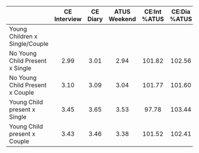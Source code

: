 
|                      | CE<br>Interview |  CE<br>Diary | ATUS<br>Weekend | CE:Int<br>%ATUS | CE:Dia<br>%ATUS |
| -------------------- | :----------: | :----------: | :----------: | :----------: | :----------: |
| Young Children x Single/Couple |              |              |              |              |              |
| No Young Child Present x Single |         2.99 |         3.01 |         2.94 |       101.82 |       102.56 |
| No Young Child Present x Couple |         3.10 |         3.09 |         3.04 |       101.77 |       101.60 |
| Young Child present x Single |         3.45 |         3.65 |         3.53 |        97.78 |       103.44 |
| Young Child present x Couple |         3.43 |         3.46 |         3.38 |       101.52 |       102.41 |

